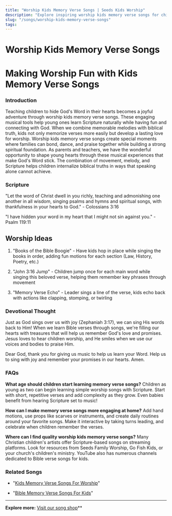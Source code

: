 ```yaml
---
title: "Worship Kids Memory Verse Songs | Seeds Kids Worship"
description: "Explore inspiring worship kids memory verse songs for children's worship and faith development. Biblical music resources for families and ministry."
slug: "/songs/worship-kids-memory-verse-songs"
tags:
---
```


# Worship Kids Memory Verse Songs

# Making Worship Fun with Kids Memory Verse Songs

### Introduction
Teaching children to hide God's Word in their hearts becomes a joyful adventure through worship kids memory verse songs. These engaging musical tools help young ones learn Scripture naturally while having fun and connecting with God. When we combine memorable melodies with biblical truth, kids not only memorize verses more easily but develop a lasting love for worship. Worship kids memory verse songs create special moments where families can bond, dance, and praise together while building a strong spiritual foundation. As parents and teachers, we have the wonderful opportunity to shape young hearts through these musical experiences that make God's Word stick. The combination of movement, melody, and Scripture helps children internalize biblical truths in ways that speaking alone cannot achieve.

### Scripture
"Let the word of Christ dwell in you richly, teaching and admonishing one another in all wisdom, singing psalms and hymns and spiritual songs, with thankfulness in your hearts to God." - Colossians 3:16

"I have hidden your word in my heart that I might not sin against you." - Psalm 119:11

## Worship Ideas
1. "Books of the Bible Boogie" - Have kids hop in place while singing the books in order, adding fun motions for each section (Law, History, Poetry, etc.)

2. "John 3:16 Jump" - Children jump once for each main word while singing this beloved verse, helping them remember key phrases through movement

3. "Memory Verse Echo" - Leader sings a line of the verse, kids echo back with actions like clapping, stomping, or twirling

### Devotional Thought
Just as God sings over us with joy (Zephaniah 3:17), we can sing His words back to Him! When we learn Bible verses through songs, we're filling our hearts with treasures that will help us remember God's love and promises. Jesus loves to hear children worship, and He smiles when we use our voices and bodies to praise Him.

Dear God, thank you for giving us music to help us learn your Word. Help us to sing with joy and remember your promises in our hearts. Amen.

### FAQs
**What age should children start learning memory verse songs?**
Children as young as two can begin learning simple worship songs with Scripture. Start with short, repetitive verses and add complexity as they grow. Even babies benefit from hearing Scripture set to music!

**How can I make memory verse songs more engaging at home?**
Add hand motions, use props like scarves or instruments, and create daily routines around your favorite songs. Make it interactive by taking turns leading, and celebrate when children remember the verses.

**Where can I find quality worship kids memory verse songs?**
Many Christian children's artists offer Scripture-based songs on streaming platforms. Look for resources from Seeds Family Worship, Go Fish Kids, or your church's children's ministry. YouTube also has numerous channels dedicated to Bible verse songs for kids.

### Related Songs

- "[Kids Memory Verse Songs For Worship](/songs/kids-memory-verse-songs-for-worship/)"

- "[Bible Memory Verse Songs For Kids](/songs/bible-memory-verse-songs-for-kids/)"

---

**Explore more:** [Visit our song shop](https://seedskidsworship.com/shop)**

<!-- Schema Markup -->
<script type="application/ld+json">
{
  "@context": "https://schema.org",
  "@type": "MusicRecording",
  "name": "Worship Kids Memory Verse Songs",
  "byArtist": {
    "@type": "MusicGroup",
    "name": "Seeds Kids Worship"
  },
  "isFamilyFriendly": true,
  "url": "https://seedskidsworship.com/songs/worship-kids-memory-verse-songs/"
}
</script>